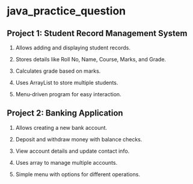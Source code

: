 # java_practice_question
 ##  Project 1: Student Record Management System 

1. Allows adding and displaying student records.

2. Stores details like Roll No, Name, Course, Marks, and Grade.

3. Calculates grade based on marks.

4. Uses ArrayList to store multiple students.

5. Menu-driven program for easy interaction.

 ## Project 2: Banking Application

1. Allows creating a new bank account.

2. Deposit and withdraw money with balance checks.

3. View account details and update contact info.

4. Uses array to manage multiple accounts.

5. Simple menu with options for different operations.

